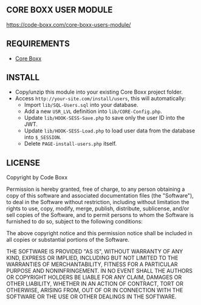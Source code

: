 ## CORE BOXX USER MODULE
https://code-boxx.com/core-boxx-users-module/

## REQUIREMENTS
* [Core Boxx](https://github.com/code-boxx/Core-Boxx-PHP-Framework/tree/main/core)

## INSTALL
* Copy/unzip this module into your existing Core Boxx project folder.
* Access `http://your-site.com/install/users`, this will automatically:
  - Import `lib/SQL-Users.sql` into your database.
  - Add a new `USR_LVL` definition into `lib/CORE-Config.php`.
  - Update `lib/HOOK-SESS-Save.php` to save only the user ID into the JWT.
  - Update `lib/HOOK-SESS-Load.php` to load user data from the database into `$_SESSION`.
  - Delete `PAGE-install-users.php` itself.

## LICENSE
Copyright by Code Boxx

Permission is hereby granted, free of charge, to any person obtaining a copy
of this software and associated documentation files (the "Software"), to deal
in the Software without restriction, including without limitation the rights
to use, copy, modify, merge, publish, distribute, sublicense, and/or sell
copies of the Software, and to permit persons to whom the Software is
furnished to do so, subject to the following conditions:

The above copyright notice and this permission notice shall be included in all
copies or substantial portions of the Software.

THE SOFTWARE IS PROVIDED "AS IS", WITHOUT WARRANTY OF ANY KIND, EXPRESS OR
IMPLIED, INCLUDING BUT NOT LIMITED TO THE WARRANTIES OF MERCHANTABILITY,
FITNESS FOR A PARTICULAR PURPOSE AND NONINFRINGEMENT. IN NO EVENT SHALL THE
AUTHORS OR COPYRIGHT HOLDERS BE LIABLE FOR ANY CLAIM, DAMAGES OR OTHER
LIABILITY, WHETHER IN AN ACTION OF CONTRACT, TORT OR OTHERWISE, ARISING FROM,
OUT OF OR IN CONNECTION WITH THE SOFTWARE OR THE USE OR OTHER DEALINGS IN THE
SOFTWARE.
